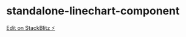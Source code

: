 # standalone-linechart-component

[Edit on StackBlitz ⚡️](https://stackblitz.com/edit/angular14-standaone-components-highcharts-ueukcm) 